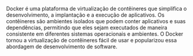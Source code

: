 Docker é uma plataforma de virtualização de contêineres que simplifica o desenvolvimento, a implantação e a execução de aplicativos. Os contêineres são ambientes isolados que podem conter aplicativos e suas dependências, permitindo que eles sejam executados de maneira consistente em diferentes sistemas operacionais e ambientes. O Docker tornou a virtualização de contêineres fácil de usar e popularizou essa abordagem de desenvolvimento de software.